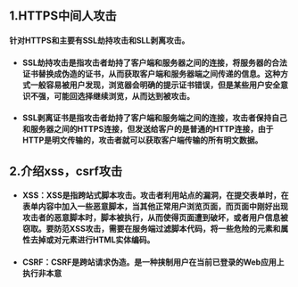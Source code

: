 ## 1.HTTPS中间人攻击

#### 针对HTTPS和主要有SSL劫持攻击和SLL剥离攻击。

- #### SSL劫持攻击是指攻击者劫持了客户端和服务器之间的连接，将服务器的合法证书替换成伪造的证书，从而获取客户端和服务器端之间传递的信息。这种方式一般容易被用户发现，浏览器会明确的提示证书错误，但是某些用户安全意识不强，可能回选择继续浏览，从而达到被攻击。
- #### SSL剥离证书是指攻击者劫持了客户端和服务端之间的连接，攻击者保持自己和服务器之间的HTTPS连接，但发送给客户的是普通的HTTP连接，由于HTTP是明文传输的，攻击者就可以获取客户端传输的所有明文数据。

## 2.介绍xss，csrf攻击

- #### XSS：XSS是指跨站式脚本攻击。攻击者利用站点的漏洞，在提交表单时，在表单内容中加入一些恶意脚本，当其他正常用户浏览页面，而页面中刚好出现攻击者的恶意脚本时，脚本被执行，从而使得页面遭到破坏，或者用户信息被窃取。要防范XSS攻击，需要在服务端过滤脚本代码，将一些危险的元素和属性去掉或对元素进行HTML实体编码。

- #### CSRF：CSRF是跨站请求伪造。是一种挟制用户在当前已登录的Web应用上执行非本意